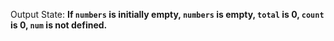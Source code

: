 Output State: **If `numbers` is initially empty, `numbers` is empty, `total` is 0, `count` is 0, `num` is not defined.**